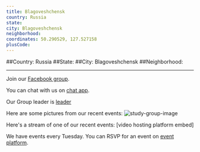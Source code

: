 ```yaml
---
title: Blagoveshchensk
country: Russia
state: 
city: Blagoveshchensk
neighborhood: 
coordinates: 50.290529, 127.527158
plusCode:
---
```


##Country: Russia
##State: 
##City: Blagoveshchensk
##Neighborhood: 
*****
Join our [Facebook group](https://www.facebook.com/groups/free.code.camp.blagoveshchensk.amur.region).

You can chat with us on [chat app]().

Our Group leader is [leader]()

Here are some pictures from our recent events:
![study-group-image]()

Here's a stream of one of our recent events:
[video hosting platform embed]

We have events every Tuesday. You can RSVP for an event on [event platform]().
